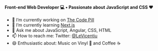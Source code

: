#### Front-end Web Developer :computer: • Passionate about JavaScript and CSS :heart:

- 🔭 I’m currently working on [The Code Pill](https://thecodepill.com)
- 🌱 I’m currently learning [Next.js](https://nextjs.org)
- 💬 Ask me about JavaScript, Angular, CSS, HTML
- 📫 How to reach me: Twitter: [@LeVicentiu](https://twitter.com/LeVicentiu)
- 😄 Enthusiastic about: Music on Vinyl :musical_note: and Coffee :coffee:

